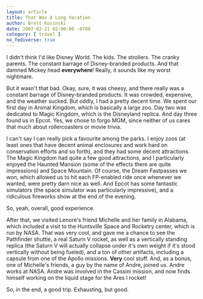 ```yaml
---
layout: article
title: That Was A Long Vacation
author: Brett Kosinski
date: 2007-02-21 02:00:00 -0700
category: [ travel ]
no_fediverse: true
---
```


I didn't think I'd like Disney World.  The kids.  The strollers.  The cranky parents.  The constant barrage of Disney-branded products.  And that damned Mickey head **everywhere**!  Really, it sounds like my worst nightmare.

But it wasn't that bad.  Okay, sure, it was cheesy, and there really was a constant barrage of Disney-branded products.  It was crowded, expensive, and the weather sucked.  But oddly, I had a pretty decent time.  We spent our first day in Animal Kingdom, which is basically a large zoo.  Day two was dedicated to Magic Kingdom, which is the Disneyland replica.  And day three found us in Epcot.  Yes, we chose to forgo MGM, since neither of us cares that much about rollercoasters or movie trivia.

I can't say I can really pick a favourite among the parks.  I enjoy zoos (at least ones that have decent animal enclosures and work hard on conservation efforts and so forth), and they had some decent attractions.  The Magic Kingdom had quite a few good attractions, and I particularly enjoyed the Haunted Mansion (some of the effects there are quite impressions) and Space Mountain.  Of course, the Dream Fastpasses we won, which allowed us to hit each FP-enabled ride once whenever we wanted, were pretty darn nice as well.  And Epcot has some fantastic simulators (the space simulator was particularly impressive), and a ridiculous fireworks show at the end of the evening.

So, yeah, overall, good experience.

After that, we visited Lenore's friend Michelle and her family in Alabama, which included a visit to the Huntsville Space and Rocketry center, which is run by NASA.  That was very cool, and gave me a chance to see the Pathfinder shuttle, a real Saturn V rocket, as well as a vertically standing replica (the Saturn V will actually collapse under it's own weight if it's stood vertically without being fueled), and a ton of other artifacts, including a capsule from one of the Apollo missions.  **Very** cool stuff.  And, as a bonus, one of Michelle's friends, a guy by the name of Andre, joined us.  Andre works at NASA.  Andre was involved in the Cassini mission, and now finds himself working on the liquid stage for the Ares I rocket!

So, in the end, a good trip.  Exhausting, but good.  

